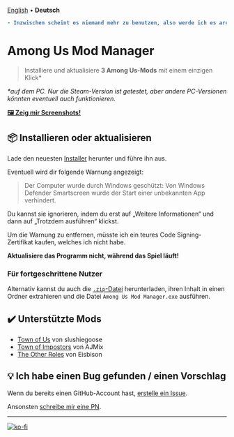 [English](/README.md) • **Deutsch**


<b>

```diff
- Inzwischen scheint es niemand mehr zu benutzen, also werde ich es archivieren.
```

</b>

# Among Us Mod Manager
> Installiere und aktualisiere **3 Among Us-Mods** mit einem einzigen Klick*

*\*auf dem PC. Nur die Steam-Version ist getestet, aber andere PC-Versionen könnten eventuell auch funktionieren.*

[**🖼️ Zeig mir Screenshots!**](https://ko-fi.com/album/Among-Us-Mod-Manager-L3L13NKR7)

## 📦 Installieren oder aktualisieren 
Lade den neuesten [Installer](https://github.com/moritzruth/among-us-mod-manager/releases/download/v1.3.0/AmongUsModManagerInstaller-1.3.0.exe)
herunter und führe ihn aus.

Eventuell wird dir folgende Warnung angezeigt:

> Der Computer wurde durch Windows geschützt: Von Windows Defender Smartscreen wurde der Start einer unbekannten App
> verhindert.

Du kannst sie ignorieren, indem du erst auf „Weitere Informationen“ und dann auf
„Trotzdem ausführen“ klickst.

Um die Warnung zu entfernen, müsste ich ein teures Code Signing-Zertifikat kaufen, welches ich nicht habe.

**Aktualisiere das Programm nicht, während das Spiel läuft!**

### Für fortgeschrittene Nutzer
Alternativ kannst du auch die
[`.zip`-Datei](https://github.com/moritzruth/among-us-mod-manager/releases/download/v1.3.0/AmongUsModManager-1.3.0.zip)
herunterladen, ihren Inhalt in einen Ordner extrahieren und die Datei `Among Us Mod Manager.exe` ausführen.

## ✔️ Unterstützte Mods
- [Town of Us](https://github.com/slushiegoose/Town-Of-Us) von slushiegoose
- [Town of Impostors](https://github.com/AJMix/TownOfImpostors) von AJMix
- [The Other Roles](https://github.com/Eisbison/TheOtherRoles) von Eisbison

## 💡 Ich habe einen Bug gefunden / einen Vorschlag
Wenn du bereits einen GitHub-Account hast,
[erstelle ein Issue](https://github.com/moritzruth/among-us-mod-manager/issues/new).

Ansonsten [schreibe mir eine PN](https://twitter.com/moritz_ruth).

---

[![ko-fi](https://ko-fi.com/img/githubbutton_sm.svg)](https://ko-fi.com/I2I73NKH9)
